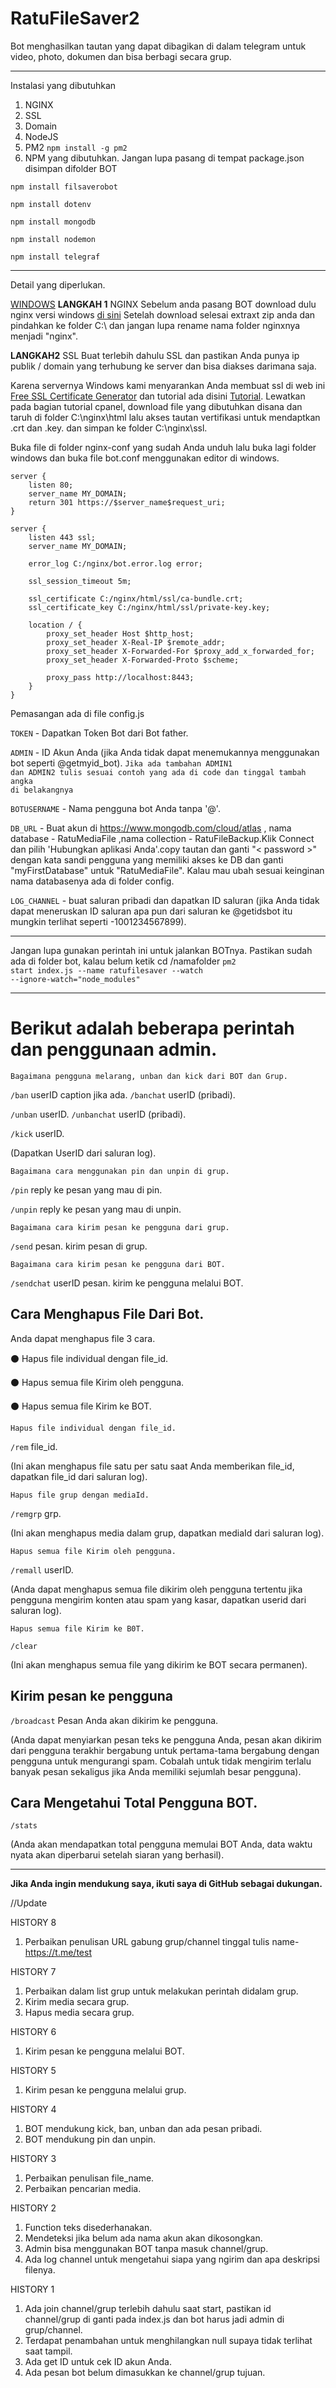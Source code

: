# RatuFileSaver2
Bot menghasilkan tautan yang dapat dibagikan di dalam telegram untuk video, photo, dokumen dan bisa berbagi secara grup.
<hr>

Instalasi yang dibutuhkan
1. NGINX
2. SSL
3. Domain
4. NodeJS
5. PM2 <code>npm install -g pm2</code>
6. NPM yang dibutuhkan. Jangan lupa pasang di tempat package.json disimpan difolder BOT

<code>npm install filsaverobot</code>
    
<code>npm install dotenv</code>
    
<code>npm install mongodb</code>
    
<code>npm install nodemon</code>
    
<code>npm install telegraf</code>
<hr>

Detail yang diperlukan.

<u>WINDOWS</u>
<b>LANGKAH 1</b>
NGINX
Sebelum anda pasang BOT download dulu nginx versi windows <a href="https://nginx.org/en/download.html">di sini</a>
Setelah download selesai extraxt zip anda dan pindahkan ke folder C:\ dan jangan lupa rename nama folder nginxnya menjadi "nginx".

<b>LANGKAH2</b>
SSL
Buat terlebih dahulu SSL dan pastikan Anda punya ip publik / domain yang terhubung ke server dan bisa diakses darimana saja.

Karena servernya Windows kami menyarankan Anda membuat ssl di web ini <a href="https://punchsalad.com/ssl-certificate-generator/">Free SSL Certificate Generator</a> dan tutorial ada disini <a href="https://punchsalad.com/ssl-certificate/install-lets-encrypt-godaddy/#chapter2">Tutorial</a>. Lewatkan pada bagian tutorial cpanel, download file yang dibutuhkan disana dan taruh di folder C:\nginx\html lalu akses tautan vertifikasi untuk mendaptkan .crt dan .key. dan simpan ke folder C:\nginx\ssl.

Buka file di folder nginx-conf yang sudah Anda unduh lalu buka lagi folder windows dan buka file bot.conf menggunakan editor di windows.


    server {
        listen 80;
        server_name MY_DOMAIN;
        return 301 https://$server_name$request_uri;
    }

    server {
        listen 443 ssl;
        server_name MY_DOMAIN;

        error_log C:/nginx/bot.error.log error;

        ssl_session_timeout 5m;

        ssl_certificate C:/nginx/html/ssl/ca-bundle.crt;
        ssl_certificate_key C:/nginx/html/ssl/private-key.key;

        location / {
            proxy_set_header Host $http_host;
            proxy_set_header X-Real-IP $remote_addr;
            proxy_set_header X-Forwarded-For $proxy_add_x_forwarded_for;
            proxy_set_header X-Forwarded-Proto $scheme;

            proxy_pass http://localhost:8443;
        }
    }


Pemasangan ada di file config.js

<code>TOKEN</code> - Dapatkan Token Bot dari Bot father.

<code>ADMIN</code> - ID Akun Anda (jika Anda tidak dapat menemukannya menggunakan bot seperti @getmyid_bot).
<code>Jika ada tambahan ADMIN1 dan ADMIN2 tulis sesuai contoh yang ada di code dan tinggal tambah angka di belakangnya</code>

<code>BOTUSERNAME</code> - Nama pengguna bot Anda tanpa '@'.

<code>DB_URL</code> - Buat akun di https://www.mongodb.com/cloud/atlas , nama database - RatuMediaFile ,nama collection - RatuFileBackup.Klik Connect dan pilih 'Hubungkan aplikasi Anda'.copy tautan dan ganti "< password >" dengan kata sandi pengguna yang memiliki akses ke DB dan ganti "myFirstDatabase" untuk "RatuMediaFile". Kalau mau ubah sesuai keinginan nama databasenya ada di folder config.

<code>LOG_CHANNEL</code> - buat saluran pribadi dan dapatkan ID saluran (jika Anda tidak dapat meneruskan ID saluran apa pun dari saluran ke @getidsbot itu mungkin terlihat seperti -1001234567899).
<hr>

Jangan lupa gunakan perintah ini untuk jalankan BOTnya. Pastikan sudah ada di folder bot, kalau belum ketik cd /namafolder
<code>pm2 start index.js --name ratufilesaver --watch --ignore-watch="node_modules"</code>
<hr>

<h1>Berikut adalah beberapa perintah dan penggunaan admin.</h1>


    Bagaimana pengguna melarang, unban dan kick dari BOT dan Grup.

<code>/ban</code> userID caption jika ada.
<code>/banchat</code> userID (pribadi). 

<code>/unban</code> userID.
<code>/unbanchat</code> userID (pribadi).

<code>/kick</code> userID.

(Dapatkan UserID dari saluran log).


    Bagaimana cara menggunakan pin dan unpin di grup.

<code>/pin</code> reply ke pesan yang mau di pin.

<code>/unpin</code> reply ke pesan yang mau di unpin.


    Bagaimana cara kirim pesan ke pengguna dari grup.

<code>/send</code> pesan. kirim pesan di grup.


    Bagaimana cara kirim pesan ke pengguna dari BOT.

<code>/sendchat</code> userID pesan. kirim ke pengguna melalui BOT.
 

<h2>Cara Menghapus File Dari Bot.</h2>


Anda dapat menghapus file 3 cara.

  ⚫ Hapus file individual dengan file_id.

  ⚫ Hapus semua file Kirim oleh pengguna.

  ⚫ Hapus semua file Kirim ke BOT.


    Hapus file individual dengan file_id.

<code>/rem</code> file_id.

(Ini akan menghapus file satu per satu saat Anda memberikan file_id, dapatkan file_id dari saluran log).


    Hapus file grup dengan mediaId.

<code>/remgrp</code> grp.

(Ini akan menghapus media dalam grup, dapatkan mediaId dari saluran log).


    Hapus semua file Kirim oleh pengguna.

<code>/remall</code> userID.

(Anda dapat menghapus semua file dikirim oleh pengguna tertentu jika pengguna mengirim konten atau spam yang kasar, dapatkan userid dari saluran log).


    Hapus semua file Kirim ke B0T.

<code>/clear</code>

(Ini akan menghapus semua file yang dikirim ke BOT secara permanen).

<h2>Kirim pesan ke pengguna</h2>

<code>/broadcast</code> Pesan Anda akan dikirim ke pengguna.

(Anda dapat menyiarkan pesan teks ke pengguna Anda, pesan akan dikirim dari pengguna terakhir bergabung untuk pertama-tama bergabung dengan pengguna untuk mengurangi spam. Cobalah untuk tidak mengirim terlalu banyak pesan sekaligus jika Anda memiliki sejumlah besar pengguna).


<h2>Cara Mengetahui Total Pengguna BOT.</h2>

<code>/stats</code>

(Anda akan mendapatkan total pengguna memulai BOT Anda, data waktu nyata akan diperbarui setelah siaran yang berhasil).
<hr>

<b>Jika Anda ingin mendukung saya, ikuti saya di GitHub sebagai dukungan.</b>

//Update

HISTORY 8
1. Perbaikan penulisan URL gabung grup/channel tinggal tulis name-https://t.me/test

HISTORY 7
1. Perbaikan dalam list grup untuk melakukan perintah didalam grup.
2. Kirim media secara grup.
3. Hapus media secara grup.

HISTORY 6
1. Kirim pesan ke pengguna melalui BOT.

HISTORY 5
1. Kirim pesan ke pengguna melalui grup.

HISTORY 4
1. BOT mendukung kick, ban, unban dan ada pesan pribadi.
2. BOT mendukung pin dan unpin.

HISTORY 3
1. Perbaikan penulisan file_name.
2. Perbaikan pencarian media.

HISTORY 2
1. Function teks disederhanakan.
2. Mendeteksi jika belum ada nama akun akan dikosongkan.
3. Admin bisa menggunakan BOT tanpa masuk channel/grup.
4. Ada log channel untuk mengetahui siapa yang ngirim dan apa deskripsi filenya.

HISTORY 1
1. Ada join channel/grup terlebih dahulu saat start, pastikan id channel/grup di ganti pada index.js dan bot harus jadi admin di grup/channel.
2. Terdapat penambahan untuk menghilangkan null supaya tidak terlihat saat tampil.
3. Ada get ID untuk cek ID akun Anda.
4. Ada pesan bot belum dimasukkan ke channel/grup tujuan.
